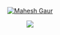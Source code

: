 <!--
**MaheshGaur04/MaheshGaur04** is a ✨ _special_ ✨ repository because its `README.md` (this file) appears on your GitHub profile.

Here are some ideas to get you started:

- 🔭 I’m currently working on ...
- 🌱 I’m currently learning ...
- 👯 I’m looking to collaborate on ...
- 🤔 I’m looking for help with ...
- 💬 Ask me about ...
- 📫 How to reach me: ...
- 😄 Pronouns: ...
- ⚡ Fun fact: ...
-->

<p align="center">
  <a href="https://github.com/MaheshGaur04">
    <img src="" alt="Mahesh Gaur" /></a>
</p>

<p align="center">
  <!-- Typing SVG by MaheshGaur04 - https://github.com/MaheshGaur04/readme-typing-svg -->
  <a href="https://github.com/MaheshGaur04/readme-typing-svg">
    <img src="https://readme-typing-svg.demolab.com/?lines=Full-stack%20web%20developer;Experienced%20Web%20Designer;2%2B%20years%20of%20coding%20experience;Always%20learning%20new%20things&font=Fira%20Code&center=true&width=450&height=47&color=f75c7e&vCenter=true&pause=1000&size=25" /></a>
</p>

 
